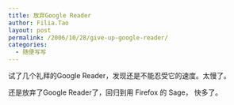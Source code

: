 ```yaml
---
title: 放弃Google Reader
author: Filia.Tao
layout: post
permalink: /2006/10/28/give-up-google-reader/
categories:
  - 随便写写
---
```

试了几个礼拜的Google Reader，发现还是不能忍受它的速度。太慢了。

还是放弃了Google Reader了，回归到用 Firefox 的 Sage， 快多了。